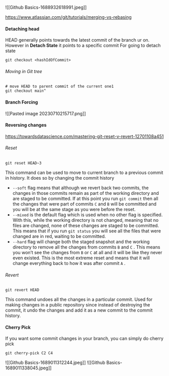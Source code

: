 ![[Github Basics-1688932618991.jpeg]]

https://www.atlassian.com/git/tutorials/merging-vs-rebasing

#### Detaching head
HEAD generally points towards the latest commit of the branch ur on.
However in **Detach State** it points to a specific commit
For going to detach state
```
git checkout <hashIdOfCommit>
```

###### Moving in Git tree
```
# move HEAD to parent commit of the current one1
git checkout main^
```

#### Branch Forcing
![[Pasted image 20230710215717.png]]

#### Reversing changes
https://towardsdatascience.com/mastering-git-reset-v-revert-12701108a451
###### Reset
```
git reset HEAD~3
```
This command can be used to move to current branch to a previous commit in history. It does so by changing the commit history

- `--soft` flag means that although we revert back two commits, the changes in those commits remain as part of the working directory and are staged to be committed. If at this point you run `git commit` then all the changes that were part of commits `C` and `B` will be committed and you will be at the same stage as you were before the reset.
- `--mixed` is the default flag which is used when no other flag is specified. With this, while the working directory is not changed, meaning that no files are changed, none of these changes are staged to be committed. This means that if you run `git status` you will see all the files that were changed are in red, waiting to be committed.
- `--hard` flag will change both the staged snapshot and the working directory to remove all the changes from commits `B` and `C` . This means you won’t see the changes from `B` or `C` at all and it will be like they never even existed. This is the most extreme reset and means that it will change everything back to how it was after commit `A` .

###### Revert
```
git revert HEAD
```
This command undoes all the changes in a particular commit. Used for making changes in a public repository since instead of destroying the commit, it undo the changes and add it as a new commit to the commit history.

#### Cherry Pick
If you want some commit changes in your branch, you can simply do cherry pick
```
git cherry-pick C2 C4
```
![[Github Basics-1689011312244.jpeg]]
![[Github Basics-1689011338045.jpeg]]

